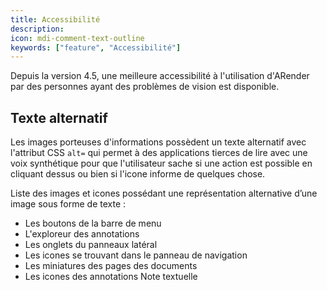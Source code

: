 ```yaml
---
title: Accessibilité
description:
icon: mdi-comment-text-outline
keywords: ["feature", "Accessibilité"]
---
```


Depuis la version 4.5, une meilleure accessibilité à l'utilisation d'ARender par des personnes ayant des problèmes de vision est disponible.

## Texte alternatif

Les images porteuses d'informations possèdent un texte alternatif avec l'attribut CSS `alt=` qui permet à des applications tierces de lire avec une voix synthétique pour que l'utilisateur sache si une action est possible en cliquant dessus ou bien si l'icone informe de quelques chose.

Liste des images et icones possédant une représentation alternative d’une image sous forme de texte :

- Les boutons de la barre de menu
- L'exploreur des annotations
- Les onglets du panneaux latéral
- Les icones se trouvant dans le panneau de navigation
- Les miniatures des pages des documents
- Les icones des annotations Note textuelle